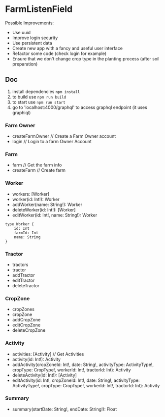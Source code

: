 # FarmListenField

Possible Improvements:
- Use uuid
- Improve login security
- Use persistent data
- Create new app with a fancy and useful user interface
- Refactor some code (check login for example)
- Ensure that we don't change crop type in the planting process (after soil preparation)

## Doc
1. install dependencies `npm install`
2. to build use `npm run build`
3. to start use `npm run start`
4. go to 'localhost:4000/graphql' to access graphql endpoint (it uses graphiql)

### Farm Owner
- createFarmOwner           // Create a Farm Owner account
- login                     // Login to a farm Owner Account
### Farm
- farm                      // Get the farm info
- createFarm                // Create farm
### Worker
- workers: [Worker]
- worker(id: Int!): Worker
- addWorker(name: String!): Worker
- deleteWorker(id: Int!): [Worker]
- editWorker(id: Int!, name: String!): Worker

```
type Worker {
    id: Int
    farmId: Int
    name: String
}
```
### Tractor
- tractors
- tractor
- addTractor
- editTractor
- deleteTractor
### CropZone
- cropZones
- cropZone
- addCropZone
- editCropZone
- deleteCropZone
### Activity
- activities: [Activity]    // Get Activities
- activity(id: Int!): Activity
- addActivity(cropZoneId: Int!, date: String!, activityType: ActivityType!, cropType: CropType!, workerId: Int!, tractorId: Int): Activity
- deleteActivity(id: Int!): [Activity]
- editActivity(id: Int!, cropZoneId: Int!, date: String!, activityType: ActivityType!, cropType: CropType!, workerId: Int!, tractorId: Int): Activity
### Summary
- summary(startDate: String!, endDate: String!): Float